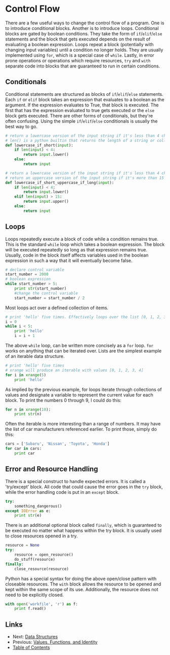 Control Flow
============

There are a few useful ways to change the control flow of a program. One is to introduce conditional blocks. Another is to introduce loops. Conditional blocks are gated by boolean conditions. They take the form of `if`/`elif`/`else` statements and the block that gets executed depends on the result of evaluating a boolean expression. Loops repeat a block (potentially with changing input variables) until a condition no longer holds. They are usually implemented using `for`, which is a special case of `while`. Lastly, in error prone operations or operations which require resources, `try` and `with` separate code into blocks that are guaranteed to run in certain conditions.

Conditionals
------------
Conditional statements are structured as blocks of `if`/`elif`/`else` statements. Each `if` or `elif` block takes an expression that evaluates to a boolean as the argument. If the expression evaluates to True, that block is executed. The first that has the expression evaluated to true gets executed or the `else` block gets executed. There are other forms of conditionals, but they're often confusing. Using the simple `if`/`elif`/`else` conditionals is usually the best way to go.

```python
# return a lowercase version of the input string if it's less than 4 chars long
# len() is a python builtin that returns the length of a string or collection
def lowercase_if_short(input):
    if len(input) < 4:
        return input.lower()
    else:
        return input

# return a lowercase version of the input string if it's less than 4 chars long
# return an uppercase version of the input string if it's more than 15 chars long
def lowercase_if_short_uppercase_if_long(input):
    if len(input) < 4:
        return input.lower()
    elif len(input) > 15:
        return input.upper()
    else:
        return input
```

Loops
-----
Loops repeatedly execute a block of code while a condition remains true. This is the standard `while` loop which takes a boolean expression. The block will be executed repeatedly so long as that expression remains true. Usually, code in the block itself affects variables used in the boolean expression in such a way that it will eventually become false.

```python
# declare control variable
start_number = 2000
# boolean expression
while start_number > 5:
    print str(start_number)
    #change the control variable
    start_number = start_number / 2
```

Most loops act over a defined collection of items.
```python
# print 'hello' five times. Effectively loops over the list [0, 1, 2, 3, 4]
i = 0
while i < 5:
    print 'hello'
    i = i + 1
```

The above `while` loop, can be written more concisely as a `for` loop. `for` works on anything that can be iterated over. Lists are the simplest example of an iterable data structure.

```python
# print 'hello' five times
# xrange will produce an iterable with values [0, 1, 2, 3, 4]
for i in xrange(5)
    print 'hello'
```

As implied by the previous example, for loops iterate through collections of values and designate a variable to represent the current value for each block. To print the numbers 0 through 9, I could do this:

```python
for n in xrange(10):
    print str(n)
```

Often the iterable is more interesting than a range of numbers. It may have the list of car manufacturers referenced earlier. To print those, simply do this:

```python
cars = ['Subaru', 'Nissan', 'Toyota', 'Honda']
for car in cars:
    print car
```

Error and Resource Handling
---------------------------
There is a special construct to handle expected errors. It is called a 'try/except' block. All code that could cause the error goes in the `try` block, while the error handling code is put in an `except` block.

```python
try:
    something_dangerous()
except IOError as e:
    print str(e)
```

There is an additional optional block called `finally`, which is guaranteed to be executed no matter what happens within the try block. It is usually used to close resources opened in a try.

```python
resource = None
try:
    resource = open_resource()
    do_stuff(resource)
finally:
    close_resource(resource)
```

Python has a special syntax for doing the above open/close pattern with closeable resources. The `with` block allows the resource to be opened and kept within the same scope of its use. Additionally, the resource does not need to be explicitly closed.

```python
with open('workfile', 'r') as f:
    print f.read()
```

Links
-----
* Next: [Data Structures](data_structures.md)
* Previous: [Values, Functions, and Identity](values_functions_identity.md)
* [Table of Contents](toc.md)
